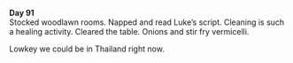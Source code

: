 **Day 91**  
Stocked woodlawn rooms. Napped and read Luke’s script. Cleaning is such a healing activity. Cleared the table. Onions and stir fry vermicelli. 

Lowkey we could be in Thailand right now.
